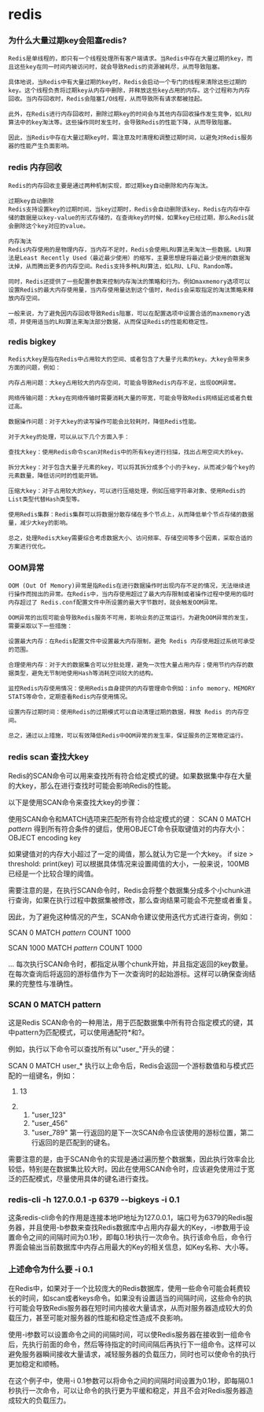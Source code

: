 # redis

### 为什么大量过期key会阻塞redis?
```
Redis是单线程的，即只有一个线程处理所有客户端请求。当Redis中存在大量过期的key，而且这些key在同一时间内被访问时，就会导致Redis的资源被耗尽，从而导致阻塞。

具体地说，当Redis中有大量过期的key时，Redis会启动一个专门的线程来清除这些过期的key。这个线程负责将过期key从内存中删除，并释放这些key占用的内存。这个过程称为内存回收。当内存回收时，Redis会阻塞I/O线程，从而导致所有请求都被挂起。

此外，在Redis进行内存回收时，删除过期key的时间会与其他内存回收操作发生竞争，如LRU算法中的key淘汰等。这些操作同时发生时，会导致Redis的性能下降，从而导致阻塞。

因此，当Redis中存在大量过期key时，需注意及时清理和调整过期时间，以避免对Redis服务器的性能产生负面影响。
```

### redis 内存回收
```
Redis的内存回收主要是通过两种机制实现，即过期key自动删除和内存淘汰。

过期key自动删除
Redis支持设置key的过期时间，当key过期时，Redis会自动删除该key。Redis在内存中存储的数据是以key-value的形式存储的，在查询key的时候，如果key已经过期，那么Redis就会删除这个key对应的value。

内存淘汰
Redis内存使用的是物理内存，当内存不足时，Redis会使用LRU算法来淘汰一些数据。LRU算法是Least Recently Used（最近最少使用）的缩写，主要思想是将最近最少使用的数据淘汰掉，从而腾出更多的内存空间。Redis支持多种LRU算法，如LRU、LFU、Random等。

同时，Redis还提供了一些配置参数来控制内存淘汰的策略和行为。例如maxmemory选项可以设置Redis的最大内存使用量，当内存使用量达到这个值时，Redis会采取指定的淘汰策略来释放内存空间。

一般来说，为了避免因内存回收导致Redis阻塞，可以在配置选项中设置合适的maxmemory选项，并使用适当的LRU算法来淘汰部分数据，从而保证Redis的性能和稳定性。
```

### redis bigkey
```
Redis大key是指在Redis中占用较大的空间、或者包含了大量子元素的key。大key会带来多方面的问题，例如：

内存占用问题：大key占用较大的内存空间，可能会导致Redis内存不足，出现OOM异常。

网络传输问题：大key在网络传输时需要消耗大量的带宽，可能会导致Redis网络延迟或者负载过高。

数据操作问题：对于大key的读写操作可能会比较耗时，降低Redis性能。

对于大key的处理，可以从以下几个方面入手：

查找大key：使用Redis命令scan对Redis中的所有key进行扫描，找出占用空间大的key。

拆分大key：对于包含大量子元素的key，可以将其拆分成多个小的子key，从而减少每个key的元素数量，降低访问时的性能开销。

压缩大key：对于占用较大的key，可以进行压缩处理，例如压缩字符串对象、使用Redis的List类型代替Hash类型等。

使用Redis集群：Redis集群可以将数据分散存储在多个节点上，从而降低单个节点存储的数据量，减少大key的影响。

总之，处理Redis大key需要综合考虑数据大小、访问频率、存储空间等多个因素，采取合适的方案进行优化。
```

### OOM异常
```
OOM (Out Of Memory)异常是指Redis在进行数据操作时出现内存不足的情况，无法继续进行操作而抛出的异常。在Redis中，当内存使用超过了最大内存限制或者操作过程中使用的临时内存超过了 Redis.conf配置文件中所设置的最大字节数时，就会触发OOM异常。

OOM异常的出现可能会导致Redis服务不可用，影响业务的正常运行。为避免OOM异常的发生，需要采取以下一些措施：

设置最大内存：在Redis配置文件中设置最大内存限制，避免 Redis 内存使用超过系统可承受的范围。

合理使用内存：对于大的数据集合可以分批处理，避免一次性大量占用内存；使用节约内存的数据类型，避免无节制地使用Hash等消耗空间较大的结构。

监控Redis内存使用情况：使用Redis自身提供的内存管理命令例如：info memory、MEMORY STATS等命令，定期查看Redis内存使用情况。

设置内存过期时间：使用Redis的过期模式可以自动清理过期的数据，释放 Redis 的内存空间。

总之，通过以上措施，可以有效降低Redis中OOM异常的发生率，保证服务的正常稳定运行。
```
### redis scan 查找大key
Redis的SCAN命令可以用来查找所有符合给定模式的键。如果数据集中存在大量的大key，那么在进行查找时可能会影响Redis的性能。

以下是使用SCAN命令来查找大key的步骤：

使用SCAN命令和MATCH选项来匹配所有符合给定模式的键：
SCAN 0 MATCH *pattern* 
得到所有符合条件的键后，使用OBJECT命令获取键值对的内存大小：
OBJECT encoding key 
 
如果键值对的内存大小超过了一定的阈值，那么就认为它是一个大key。
if size > threshold: 
    print(key) 
可以根据具体情况来设置阈值的大小，一般来说，100MB已经是一个比较合理的阈值。

需要注意的是，在执行SCAN命令时，Redis会将整个数据集分成多个小chunk进行查询，如果在执行过程中数据集被修改，那么查询结果可能会不完整或者重复。

因此，为了避免这种情况的产生，SCAN命令建议使用迭代方式进行查询，例如：

SCAN 0 MATCH *pattern* COUNT 1000 
 
SCAN 1000 MATCH *pattern* COUNT 1000 
 
... 
每次执行SCAN命令时，都指定从哪个chunk开始，并且指定返回的key数量。在每次查询后将返回的游标值作为下一次查询时的起始游标。这样可以确保查询结果的完整性与准确性。

### SCAN 0 MATCH pattern
这是Redis SCAN命令的一种用法，用于匹配数据集中所有符合指定模式的键，其中pattern为匹配模式，可以使用通配符*和?。

例如，执行以下命令可以查找所有以"user_"开头的键：

SCAN 0 MATCH user_* 
执行以上命令后，Redis会返回一个游标数值和与模式匹配的一组键名，例如：

1) 13 
 
2) 1) "user_123" 
   2) "user_456" 
   3) "user_789" 
第一行返回的是下一次SCAN命令应该使用的游标位置，第二行返回的是匹配到的键名。

需要注意的是，由于SCAN命令的实现是通过遍历整个数据集，因此执行效率会比较低，特别是在数据集比较大时。因此在使用SCAN命令时，应该避免使用过于宽泛的匹配模式，尽量使用具体的键名进行查找。

### redis-cli -h 127.0.0.1 -p 6379 --bigkeys -i 0.1
这条redis-cli命令的作用是连接本地IP地址为127.0.0.1，端口号为6379的Redis服务器，并且使用-b参数来查找Redis数据库中占用内存最大的Key，-i参数用于设置命令之间的间隔时间为0.1秒，即每0.1秒执行一次命令。执行该命令后，命令行界面会输出当前数据库中内存占用最大的Key的相关信息，如Key名称、大小等。

### 上述命令为什么要 -i 0.1
在Redis中，如果对于一个比较庞大的Redis数据库，使用一些命令可能会耗费较长的时间，如scan或者keys命令。如果没有设置适当的间隔时间，这些命令的执行可能会导致Redis服务器在短时间内接收大量请求，从而对服务器造成较大的负载压力，甚至可能对服务器的性能和稳定性造成不良影响。

使用-i参数可以设置命令之间的间隔时间，可以使Redis服务器在接收到一组命令后，先执行前面的命令，然后等待指定的时间间隔后再执行下一组命令。这样可以避免服务器瞬间接收大量请求，减轻服务器的负载压力，同时也可以使命令的执行更加稳定和顺畅。

在这个例子中，使用-i 0.1参数可以将命令之间的间隔时间设置为0.1秒，即每隔0.1秒执行一次命令，可以让命令的执行更为平缓和稳定，并且不会对Redis服务器造成较大的负载压力。


